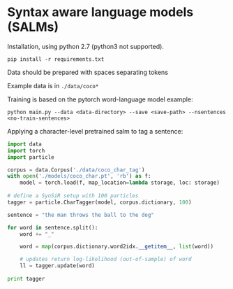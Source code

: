 # Syntax aware language models (SALMs)

Installation, using python 2.7 (python3 not supported).
```
pip install -r requirements.txt
```

Data should be prepared with spaces separating tokens

Example data is in ```./data/coco*```

Training is based on the pytorch word-language model example:
```
python main.py --data <data-directory> --save <save-path> --nsentences <no-train-sentences>
```

Applying a character-level pretrained salm to tag a sentence:

```python
import data
import torch
import particle

corpus = data.Corpus('./data/coco_char_tag')
with open('./models/coco_char.pt', 'rb') as f:
    model = torch.load(f, map_location=lambda storage, loc: storage)
    
# define a SynSiR setup with 100 particles
tagger = particle.CharTagger(model, corpus.dictionary, 100)

sentence = "the man throws the ball to the dog"

for word in sentence.split():
    word += "_"

    word = map(corpus.dictionary.word2idx.__getitem__, list(word))

    # updates return log-likelihood (out-of-sample) of word
    ll = tagger.update(word)
    
print tagger
```
